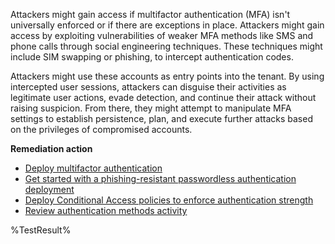 Attackers might gain access if multifactor authentication (MFA) isn't universally enforced or if there are exceptions in place. Attackers might gain access by exploiting vulnerabilities of weaker MFA methods like SMS and phone calls through social engineering techniques. These techniques might include SIM swapping or phishing, to intercept authentication codes.

Attackers might use these accounts as entry points into the tenant. By using intercepted user sessions, attackers can disguise their activities as legitimate user actions, evade detection, and continue their attack without raising suspicion. From there, they might attempt to manipulate MFA settings to establish persistence, plan, and execute further attacks based on the privileges of compromised accounts.

**Remediation action**

- [Deploy multifactor authentication](https://learn.microsoft.com/entra/identity/authentication/howto-mfa-getstarted)
- [Get started with a phishing-resistant passwordless authentication deployment](https://learn.microsoft.com/entra/identity/authentication/how-to-plan-prerequisites-phishing-resistant-passwordless-authentication)
- [Deploy Conditional Access policies to enforce authentication strength](https://learn.microsoft.com/entra/identity/conditional-access/policy-all-users-mfa-strength)
- [Review authentication methods activity](https://learn.microsoft.com/entra/identity/monitoring-health/concept-usage-insights-report?tabs=microsoft-entra-admin-center#authentication-methods-activity)
<!--- Results --->
%TestResult%




